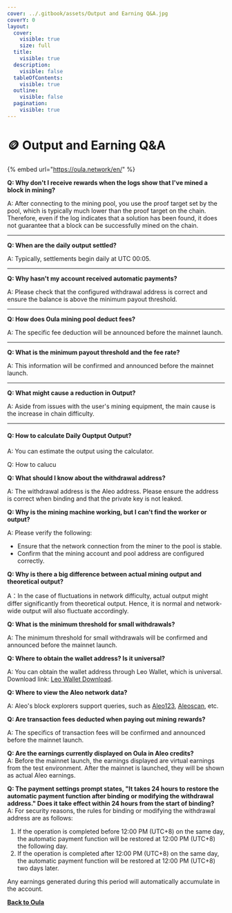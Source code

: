 ```yaml
---
cover: ../.gitbook/assets/Output and Earning Q&A.jpg
coverY: 0
layout:
  cover:
    visible: true
    size: full
  title:
    visible: true
  description:
    visible: false
  tableOfContents:
    visible: true
  outline:
    visible: false
  pagination:
    visible: true
---
```


# 🪙 Output and Earning Q\&A

{% embed url="https://oula.network/en/" %}

**Q: Why don't I receive rewards when the logs show that I've mined a block in mining?**

A: After connecting to the mining pool, you use the proof target set by the pool, which is typically much lower than the proof target on the chain. Therefore, even if the log indicates that a solution has been found, it does not guarantee that a block can be successfully mined on the chain.

***

**Q: When are the daily output settled?**

A: Typically, settlements begin daily at UTC 00:05.

***

**Q: Why hasn't my account received automatic payments?**

A: Please check that the configured withdrawal address is correct and ensure the balance is above the minimum payout threshold.

***

**Q: How does Oula mining pool deduct fees?**

A: The specific fee deduction will be announced before the mainnet launch.

***

**Q: What is the minimum payout threshold and the fee rate?**

A: This information will be confirmed and announced before the mainnet launch.

***

**Q: What might cause a reduction in Output?**

A: Aside from issues with the user's mining equipment, the main cause is the increase in chain difficulty.

***

#### **Q: How to calculate Daily Ouptput Output?**&#x20;

A: You can estimate the output using the calculator.

&#x20;Q: How to calucu

**Q: What should I know about the withdrawal address?**

A: The withdrawal address is the Aleo address. Please ensure the address is correct when binding and that the private key is not leaked.



**Q: Why is the mining machine working, but I can't find the worker or output?**

A: Please verify the following:

* Ensure that the network connection from the miner to the pool is stable.
* Confirm that the mining account and pool address are configured correctly.



**Q: Why is there a big difference between actual mining output and theoretical output?**

A：In the case of fluctuations in network difficulty, actual output might differ significantly from theoretical output. Hence, it is normal and network-wide output will also fluctuate accordingly.



**Q: What is the minimum threshold for small withdrawals?**

A: The minimum threshold for small withdrawals will be confirmed and announced before the mainnet launch.



**Q: Where to obtain the wallet address? Is it universal?**

A: You can obtain the wallet address through Leo Wallet, which is universal. Download link: [Leo Wallet Download](https://www.leo.app/download).



**Q: Where to view the Aleo network data?**

A: Aleo's block explorers support queries, such as [Aleo123](https://aleo123.io/), [Aleoscan](https://testnet.aleoscan.io/), etc.



**Q: Are transaction fees deducted when paying out mining rewards?**

A: The specifics of transaction fees will be confirmed and announced before the mainnet launch.



**Q: Are the earnings currently displayed on Oula in Aleo credits?**\
A: Before the mainnet launch, the earnings displayed are virtual earnings from the test environment. After the mainnet is launched, they will be shown as actual Aleo earnings.



**Q: The payment settings prompt states, "It takes 24 hours to restore the automatic payment function after binding or modifying the withdrawal address." Does it take effect within 24 hours from the start of binding?**\
A: For security reasons, the rules for binding or modifying the withdrawal address are as follows:

1. If the operation is completed before 12:00 PM (UTC+8) on the same day, the automatic payment function will be restored at 12:00 PM (UTC+8) the following day.
2. If the operation is completed after 12:00 PM (UTC+8) on the same day, the automatic payment function will be restored at 12:00 PM (UTC+8) two days later.

Any earnings generated during this period will automatically accumulate in the account.





[**Back to Oula**](https://oula.network/en/login)
